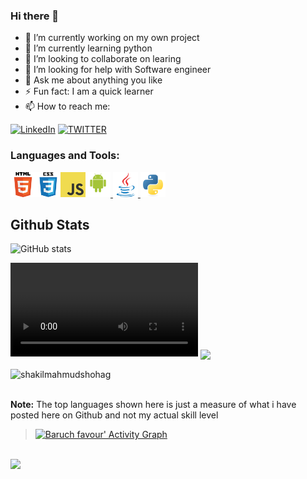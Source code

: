 ### Hi there 👋

- 🔭 I’m currently working on my own project
- 🌱 I’m currently learning python
- 👯 I’m looking to collaborate on learing
- 🤔 I’m looking for help with Software engineer
- 💬 Ask me about anything you like
- ⚡ Fun fact: I am a quick learner
- 📫 How to reach me:


 
 [![LinkedIn](https://img.shields.io/badge/-LinkedIn-ffffff?style=flat&logo=linkedin&logoColor=0984e3)](https://www.linkedin.com/in/mohammad-shakil-mahmud-shohag-05ba35222/)
 [![TWITTER](https://img.shields.io/badge/-Twitter-ffffff?style=flat&logo=Twitter&logoColor=0984e3)]( https://twitter.com/shakil_201)

 
 <h3 align="left">Languages and Tools:</h3>
<p align="left"> <a href="https://developer.android.com" target="_blank" rel="noreferrer"> <img src="https://raw.githubusercontent.com/devicons/devicon/master/icons/android/android-original-wordmark.svg" alt="android" width="40" height="40"/> </a>  <a href="https://www.java.com" target="_blank" rel="noreferrer"> <img src="https://raw.githubusercontent.com/devicons/devicon/master/icons/java/java-original.svg" alt="java" width="40" height="40"/> </a>  <a href="https://www.python.org" target="_blank" rel="noreferrer"> <img src="https://raw.githubusercontent.com/devicons/devicon/master/icons/python/python-original.svg" alt="python" width="40" height="40"/> 
</a> 
<img align="left" alt="HTML5" width="40px" src="https://raw.githubusercontent.com/github/explore/80688e429a7d4ef2fca1e82350fe8e3517d3494d/topics/html/html.png" />
<img align="left" alt="CSS3" width="40px" src="https://raw.githubusercontent.com/github/explore/80688e429a7d4ef2fca1e82350fe8e3517d3494d/topics/css/css.png" />
 <img align="left" alt="JavaScript" width="40px" src="https://raw.githubusercontent.com/github/explore/80688e429a7d4ef2fca1e82350fe8e3517d3494d/topics/javascript/javascript.png" />
 
</p>




## Github Stats  
![GitHub stats](https://github-readme-stats.vercel.app/api?username=shakilmahmudshohag&show_icons=true&theme=radical)

![](https://user-images.githubusercontent.com/41143496/111524041-fc65e800-8781-11eb-8a84-ae5e8517b1f7.mp4)
 <img height="180em"  align="center" src="https://github-readme-stats.vercel.app/api/top-langs/?username=shakilmahmudshohag&&layout=compact&hide=shell&theme=jolly"/> 
<p><img align="center" src="https://github-readme-streak-stats.herokuapp.com/?user=shakilmahmudshohag&theme=dark" alt="shakilmahmudshohag" /></p>

<br/>
 <b>Note:</b> The top languages shown here is just a measure of what i have posted here on Github and not my actual skill level

> <a href="https://github.com/shakilmahmudshohag/github-readme-activity-graph"><img alt="Baruch favour' Activity Graph" src="https://activity-graph.herokuapp.com/graph?username=shakilmahmudshohag&bg_color=0D1117&color=5BCDEC&line=5BCDEC&point=FFFFFF&hide_border=true" /></a>

<br/>
<a href="https://open.spotify.com/user/1224818142?si=47ea2387152f491e">
  <img width="50" src="https://user-images.githubusercontent.com/22425467/176836837-0e68ab08-472f-4aa5-ac53-736e4f7ae7f1.gif">
</a>





  



